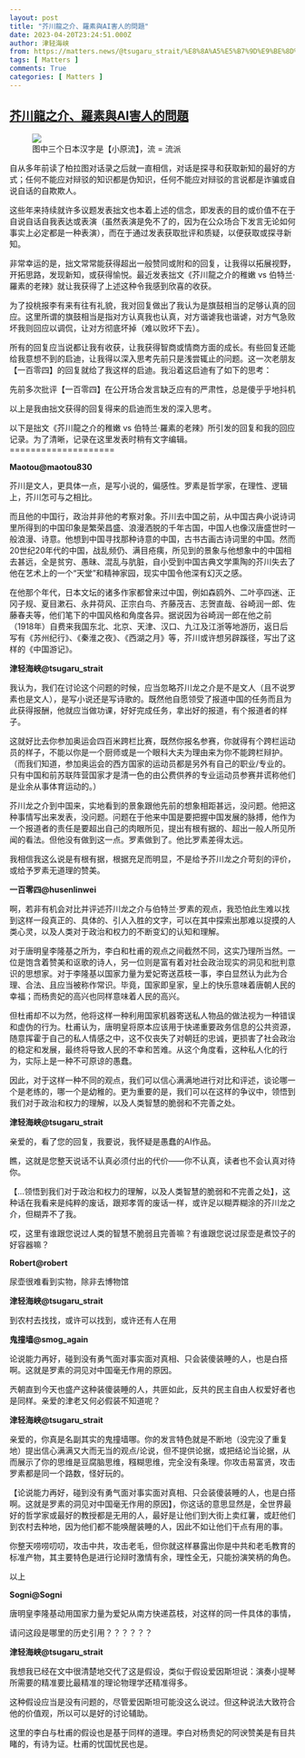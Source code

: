 ```yaml
---
layout: post
title: "芥川龍之介、羅素與AI害人的問題"
date: 2023-04-20T23:24:51.000Z
author: 津轻海峡
from: https://matters.news/@tsugaru_strait/%E8%8A%A5%E5%B7%9D%E9%BE%8D%E4%B9%8B%E4%BB%8B-%E7%BE%85%E7%B4%A0%E8%88%87ai%E5%AE%B3%E4%BA%BA%E7%9A%84%E5%95%8F%E9%A1%8C-bafybeih6b2n66jnl7zimf6adb67ywu2j7l35gefxmshoft4nazfpimdkju
tags: [ Matters ]
comments: True
categories: [ Matters ]
---
```

<!--1682033091000-->
[芥川龍之介、羅素與AI害人的問題](https://matters.news/@tsugaru_strait/%E8%8A%A5%E5%B7%9D%E9%BE%8D%E4%B9%8B%E4%BB%8B-%E7%BE%85%E7%B4%A0%E8%88%87ai%E5%AE%B3%E4%BA%BA%E7%9A%84%E5%95%8F%E9%A1%8C-bafybeih6b2n66jnl7zimf6adb67ywu2j7l35gefxmshoft4nazfpimdkju)
------

<div>
<figure class="image"><img src="https://assets.matters.news/embed/4a56de31-b8f7-4311-ad24-066db1283c53.jpeg" data-asset-id="4a56de31-b8f7-4311-ad24-066db1283c53" referrerpolicy="no-referrer"><figcaption><span>图中三个日本汉字是【小原流】，流 = 流派</span></figcaption></figure><p>自从多年前读了柏拉图对话录之后就一直相信，对话是探寻和获取新知的最好的方式；任何不能应对辩驳的知识都是伪知识，任何不能应对辩驳的言说都是诈骗或自说自话的自欺欺人。</p><p>这些年来持续就许多议题发表拙文也本着上述的信念，即发表的目的或价值不在于自说自话自我表达或表演（虽然表演是免不了的，因为在公众场合下发言无论如何事实上必定都是一种表演），而在于通过发表获取批评和质疑，以便获取或探寻新知。</p><p>非常幸运的是，拙文常常能获得超出一般赞同或附和的回复，让我得以拓展视野，开拓思路，发现新知，或获得愉悦。最近发表拙文《芥川龍之介的稚嫩 vs 伯特兰·羅素的老辣》就让我获得了上述这种令我感到欣喜的收获。</p><p>为了投桃报李有来有往有礼貌，我对回复做出了我认为是旗鼓相当的足够认真的回应。这里所谓的旗鼓相当是指对方认真我也认真，对方谐谑我也谐谑，对方气急败坏我则回应以调侃，让对方彻底坏掉（难以败坏下去）。</p><p>所有的回复应当说都让我有收获，让我获得智商或情商方面的成长。有些回复还能给我意想不到的启迪，让我得以深入思考先前只是浅尝辄止的问题。这一次老朋友【一百零四】的回复就给了我这样的启迪。我沿着这启迪有了如下的思考：</p><pre class="ql-syntax" spellcheck="false">先前多次批评【一百零四】在公开场合发言缺乏应有的严肃性，总是傻乎乎地抖机灵，很无聊。这次看到他给我的篇幅颇长的回复，不禁怀疑其回复是如今已经泛滥成灾的人工智能（AI）的产物。自从文字处理尤其是互联网技术普及以来，垃圾信息本来就已经像四处散布的塑料制品一样难以清理了。此处所谓的人工智能AI泛滥我想不会引起什么争议，只要看看Matters上有多少人在谈论并热衷于展示AI最新产品ChatGPT如何了得、如何会回答问题甚至写小说就可以了。（我本人也写了几篇谈ChatGPT的文，但谢天谢地，天地良心，一贯正确的我写出的文主要是揭露眼下的人工智能如何欺诈和害人。）至于说人工智能AI已经成灾，我想我也可以举出一个没什么好争议的例子，这就是，人工智能的泛滥，包括ChatGPT在Matters上的泛滥，导致人与人之间原本就不多的互信、人与人之间有营养的对话所必不可少的互信进一步被瓦解和减损，到导致垃圾信息、有害信息的生产变得唾手可得，随便一个什么人都可以大批生产。需要特别声明的是，以上所谓的AI技术导致垃圾信息、有害信息的生产变得易如反掌，随便什么一个人都可以大批生产、导致人类被自己生产的垃圾信息淹没，这种陈述并非源自我个人的极端化观点，而是源自人工智能软件设计者和推出者自己也承认的事实。从生产ChatGPT的公司的老总和技术总管到Google公司的老总都承认，他们正在试验和推出的所谓生成性人工智能产品（如ChapGPT, 如Bard）会提供不可预测的、虚假的甚至是有害的信息。于是，这里就有一个要命的伦理道德问题。比如说，一个食品生产厂家明知并且公开承认自己的某种产品是有营养还有害是无法预测的，但厂家仍是公开坚持推出这种产品，这厂家当然是有严重的道德伦理问题。再比如说，一个建筑设计事务所明知并且公开承认自己的一款楼房设计是不保险的，按照其设计建设的楼房是否会突然倒塌是不可预测的，但这事务所仍然坚持推销其设计，这建筑设计事务所当然是有严重的伦理道德问题。谢天谢地，当今世界没有这样的无耻且有害的食品生产厂家或建筑设计事务所。但这世界上却有坚持推出有害信息技术产品的大公司。这一局面的存在并不能说明有害信息技术产品不够有害，而只能说明当今世界技术公司的伦理道德规范崩溃，当今世界有关国家有关政府对技术公司的监管崩溃，从而使它们得以厚颜无耻地以推销不可靠甚至有害/有毒产品而牟利。从另一方面来说，人工智能的泛滥成灾也有可能促使更多的人选择回归当年古希腊人通过面对面的辩驳寻求真知的有效知识获取途径——眼下人工智能常常是滥竽充数、不懂装懂的有力工具，但人与人面对面的交谈辩驳会使滥竽充数难以隐藏，难以持续。</pre><p>以上是我由拙文获得的回复得来的启迪而生发的深入思考。</p><p>以下是拙文《芥川龍之介的稚嫩 vs 伯特兰·羅素的老辣》所引发的回复和我的回应记录。为了清晰，记录在这里发表时稍有文字编辑。<br class="smart">====================</p><p><strong>Maotou@maotou830</strong></p><p>芥川是文人，更具体一点，是写小说的，偏感性。罗素是哲学家，在理性、逻辑上，芥川怎可与之相比。</p><p>而且他的中国行，政治并非他的考察对象。芥川去中国之前，从中国古典小说诗词里所得到的中国印象是繁荣昌盛、浪漫洒脱的千年古国，中国人也像汉唐盛世时一般浪漫、诗意。他想到中国寻找那种诗意的中国，古书古画古诗词里的中国。然而20世纪20年代的中国，战乱频仍、满目疮痍，所见到的景象与他想象中的中国相去甚远，全是贫穷、愚昧、混乱与肮脏，自小受到中国古典文学熏陶的芥川失去了他在艺术上的一个“天堂”和精神家园，现实中国令他深有幻灭之感。</p><p>在他那个年代，日本文坛的诸多作家都曾来过中国，例如森鸥外、二叶亭四迷、正冈子规、夏目漱石、永井荷风、正宗白鸟、齐藤茂吉、志贺直哉、谷崎润一郎、佐藤春夫等，他们笔下的中国风格和角度各异。据说因为谷崎润一郎在他之前（1918年）自费来我国东北、北京、天津、汉口、九江及江浙等地游历，返日后写有《苏州纪行》、《秦淮之夜》、《西湖之月》等，芥川或许想另辟蹊径，写出了这样的《中国游记》。</p><p><strong>津轻海峡@tsugaru_strait</strong></p><p>我认为，我们在讨论这个问题的时候，应当忽略芥川龙之介是不是文人（且不说罗素也是文人），是写小说还是写诗歌的。既然他自愿领受了报道中国的任务而且为此获得报酬，他就应当做功课，好好完成任务，拿出好的报道，有个报道者的样子。</p><p>这就好比去你参加奥运会四百米跨栏比赛，既然你报名参赛，你就得有个跨栏运动员的样子，不能以你是一个厨师或是一个眼科大夫为理由来为你不能跨栏辩护。（而我们知道，参加奥运会的西方国家的运动员都是另外有自己的职业/专业的。只有中国和前苏联阵营国家才是清一色的由公费供养的专业运动员参赛并谎称他们是业余从事体育运动的。）</p><p>芥川龙之介到中国来，实地看到的景象跟他先前的想象相距甚远，没问题。他把这种事情写出来发表，没问题。问题在于他来中国是要把握中国发展的脉搏，他作为一个报道者的责任是要超出自己的肉眼所见，提出有根有据的、超出一般人所见所闻的看法。但他没有做到这一点。罗素做到了。他比罗素差得太远。</p><p>我相信我这么说是有根有据，根据充足而明显，不是给予芥川龙之介苛刻的评价，或给予罗素无道理的赞美。</p><p><strong>一百零四@husenlinwei</strong></p><p>啊，若非有机会对比并评述芥川龙之介与伯特兰·罗素的观点，我恐怕此生难以找到这样一段真正的、具体的、引人入胜的文字，可以在其中探索出那难以捉摸的人类心灵，以及人类对于政治和权力的不断变幻的认知和理解。</p><p>对于唐明皇李隆基之所为，李白和杜甫的观点之间截然不同，这实乃理所当然。一位是饱含着赞美和讴歌的诗人，另一位则是富有着对社会政治现实的洞见和批判意识的思想家。对于李隆基以国家力量为爱妃寄送荔枝一事，李白显然认为此为合理、合法、且应当被称作常识。毕竟，国家即皇家，皇上的快乐意味着唐朝人民的幸福；而杨贵妃的高兴也同样意味着人民的高兴。</p><p>但杜甫却不以为然，他将这样一种利用国家机器寄送私人物品的做法视为一种错误和虚伪的行为。杜甫认为，唐明皇将原本应该用于快递重要政务信息的公共资源，随意挥霍于自己的私人情感之中，这不仅丧失了对朝廷的忠诚，更损害了社会政治的稳定和发展，最终将导致人民的不幸和苦难。从这个角度看，这种私人化的行为，实际上是一种不可原谅的愚蠢。</p><p>因此，对于这样一种不同的观点，我们可以信心满满地进行对比和评述，谈论哪一个是老练的，哪一个是幼稚的。更为重要的是，我们可以在这样的争议中，领悟到我们对于政治和权力的理解，以及人类智慧的脆弱和不完善之处。</p><p><strong>津轻海峡@tsugaru_strait</strong></p><p>亲爱的，看了您的回复，我要说，我怀疑是愚蠢的AI作品。</p><p>瞧，这就是您整天说话不认真必须付出的代价——你不认真，读者也不会认真对待你。</p><p>【...领悟到我们对于政治和权力的理解，以及人类智慧的脆弱和不完善之处】，这种话在我看来是纯粹的废话，跟郑孝胥的废话一样，或许足以糊弄糊涂的芥川龙之介，但糊弄不了我。</p><p>哎，这里有谁跟您说过人类的智慧不脆弱且完善嘛？有谁跟您说过尿壶是煮饺子的好容器嘛？</p><p><strong>Robert@robert</strong></p><p>尿壶很难看到实物，除非去博物馆</p><p><strong>津轻海峡@tsugaru_strait</strong></p><p>到农村去找找，或许可以找到，或许还有人在用</p><p><strong>鬼撞墙@smog_again</strong></p><p>论说能力再好，碰到没有勇气面对事实面对真相、只会装傻装睡的人，也是白搭啊。这就是罗素的洞见对中国毫无作用的原因。</p><p>兲朝直到今天也盛产这种装傻装睡的人，共匪如此，反共的民主自由人权爱好者也是同样。亲爱的津老又何必假装不知道呢？</p><p><strong>津轻海峡@tsugaru_strait</strong></p><p>亲爱的，你真是名副其实的鬼撞墙哪。你的发言特色就是不断地（没完没了重复地）提出信心满满又大而无当的观点/论说，但不提供论据，或把结论当论据，从而展示了你的思维是豆腐脑思维，糨糊思维，完全没有条理。你攻击易富贤，攻击罗素都是同一个路数，怪好玩的。</p><p>【论说能力再好，碰到没有勇气面对事实面对真相、只会装傻装睡的人，也是白搭啊。这就是罗素的洞见对中国毫无作用的原因】，你这话的意思显然是，全世界最好的哲学家或最好的教授都是无用的人，最好是让他们到大街上卖红薯，或赶他们到农村去种地，因为他们都不能唤醒装睡的人，因此不如让他们干点有用的事。</p><p>你整天唠唠叨叨，攻击中共，攻击老毛，但你就这样暴露出你是中共和老毛教育的标准产物，其主要特色是进行论辩时激情有余，理性全无，只能扮演笑柄的角色。</p><p>以上</p><p><strong>Sogni@Sogni</strong></p><pre class="ql-syntax" spellcheck="false">唐明皇李隆基动用国家力量为爱妃从南方快递荔枝，对这样的同一件具体的事情，李白声称这是理所应当合理合法的，因为国家就是皇家，皇上幸福就是唐朝人民幸福，杨贵妃高兴就是人民高兴；</pre><p>请问这段是哪里的历史引用？？？？？？</p><p><strong>津轻海峡@tsugaru_strait</strong></p><p>我想我已经在文中很清楚地交代了这是假设，类似于假设爱因斯坦说：演奏小提琴所需要的精准要比最精准的理论物理学还精准得多。</p><p>这种假设应当是没有问题的，尽管爱因斯坦可能没这么说过。但这种说法大致符合他的价值观，所以可以是好的讨论辅助。</p><p>这里的李白与杜甫的假设也是基于同样的道理。李白对杨贵妃的阿谀赞美是有目共睹的，有诗为证。杜甫的忧国忧民也是。</p>
</div>
